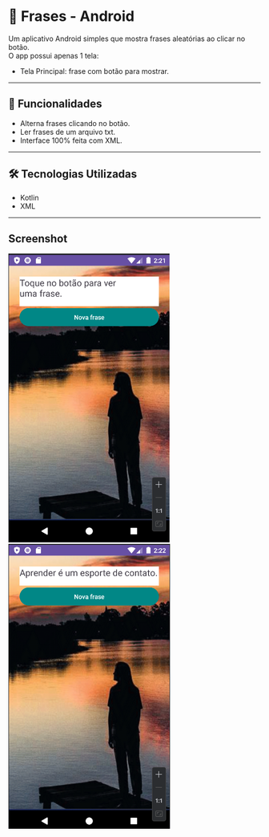 # 📱 Frases - Android

Um aplicativo Android simples que mostra frases aleatórias ao clicar no botão.  
O app possui apenas 1 tela:
- Tela Principal: frase com botão para mostrar.

---

## 🚀 Funcionalidades

- Alterna frases clicando no botão.
- Ler frases de um arquivo txt.
- Interface 100% feita com XML.

---

## 🛠️ Tecnologias Utilizadas

- Kotlin
- XML

---

## Screenshot
![App Screenshot](https://github.com/joaopauloleitecosta/frases/blob/main/tela_inicial.png)
![App Screenshot](https://github.com/joaopauloleitecosta/frases/blob/main/tela_frase.png)